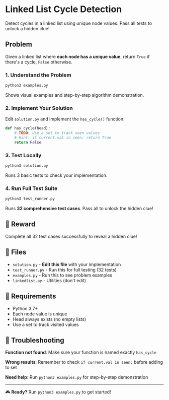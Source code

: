 # Linked List Cycle Detection

Detect cycles in a linked list using unique node values. Pass all tests to unlock a hidden clue!

## Problem

Given a linked list where **each node has a unique value**, return `True` if there's a cycle, `False` otherwise.


### 1. Understand the Problem
```bash
python3 examples.py
```
Shows visual examples and step-by-step algorithm demonstration.

### 2. Implement Your Solution
Edit `solution.py` and implement the `has_cycle()` function:

```python
def has_cycle(head):
    # TODO: Use a set to track seen values
    # Hint: if current.val in seen: return True
    return False
```

### 3. Test Locally
```bash
python3 solution.py
```
Runs 3 basic tests to check your implementation.

### 4. Run Full Test Suite
```bash
python3 test_runner.py
```
Runs **32 comprehensive test cases**. Pass all to unlock the hidden clue!


## 🎁 Reward

Complete all 32 test cases successfully to reveal a hidden clue!

## 📁 Files

- `solution.py` - **Edit this file** with your implementation
- `test_runner.py` - Run this for full testing (32 tests)
- `examples.py` - Run this to see problem examples
- `linkedlist.py` - Utilities (don't edit)

## 🔧 Requirements

- Python 3.7+
- Each node value is unique 
- Head always exists (no empty lists)
- Use a set to track visited values

## 🐛 Troubleshooting

**Function not found**: Make sure your function is named exactly `has_cycle`

**Wrong results**: Remember to check `if current.val in seen:` before adding to set

**Need help**: Run `python3 examples.py` for step-by-step demonstration

---

🎮 **Ready?** Run `python3 examples.py` to get started!
